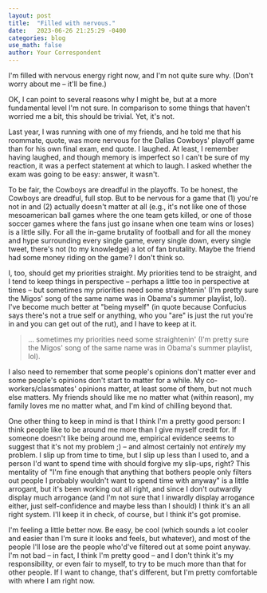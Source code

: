 ```yaml
---
layout: post
title:  "Filled with nervous."
date:   2023-06-26 21:25:29 -0400
categories: blog
use_math: false
author: Your Correspondent
---
```


I'm filled with nervous energy right now, and I'm not quite sure why. (Don't worry about me &ndash; it'll be fine.)

OK, I can point to several reasons why I might be, but at a more fundamental level I'm not sure. In comparison to some things that haven't worried me a bit, this should be trivial. Yet, it's not.

Last year, I was running with one of my friends, and he told me that his roommate, quote, was more nervous for the Dallas Cowboys' playoff game than for his own final exam, end quote. I laughed. At least, I remember having laughed, and though memory is imperfect so I can't be sure of my reaction, it was a perfect statement at which to laugh. I asked whether the exam was going to be easy: answer, it wasn't.

To be fair, the Cowboys are dreadful in the playoffs. To be honest, the Cowboys are dreadful, full stop. But to be nervous for a game that (1) you're not in and (2) actually doesn't matter at all (e.g., it's not like one of those mesoamerican ball games where the one team gets killed, or one of those soccer games where the fans just go insane when one team wins or loses) is a little silly. For all the in-game brutality of football and for all the money and hype surrounding every single game, every single down, every single tweet, there's not (to my knowledge) a lot of fan brutality. Maybe the friend had some money riding on the game? I don't think so.

I, too, should get my priorities straight. My priorities tend to be straight, and I tend to keep things in perspective &ndash; perhaps a little too in perspective at times &ndash; but sometimes my priorities need some straightenin' (I'm pretty sure the Migos' song of the same name was in Obama's summer playlist, lol). I've become much better at "being myself" (in quote because Confucius says there's not a true self or anything, who you "are" is just the rut you're in and you can get out of the rut), and I have to keep at it.

> ... sometimes my priorities need some straightenin' (I'm pretty sure the Migos' song of the same name was in Obama's summer playlist, lol).

I also need to remember that some people's opinions don't matter ever and some people's opinions don't start to matter for a while. My co-workers/classmates' opinions matter, at least some of them, but not much else matters. My friends should like me no matter what (within reason), my family loves me no matter what, and I'm kind of chilling beyond that.

One other thing to keep in mind is that I think I'm a pretty good person: I think people like to be around me more than I give myself credit for. If someone doesn't like being around me, empirical evidence seems to suggest that it's not my problem ;) &ndash; and almost certainly not *entirely* my problem. I slip up from time to time, but I slip up less than I used to, and a person I'd want to spend time with should forgive my slip-ups, right? This mentality of "I'm fine enough that anything that bothers people only filters out people I probably wouldn't want to spend time with anyway" is a little arrogant, but it's been working out all right, and since I don't outwardly display much arrogance (and I'm not sure that I inwardly display arrogance either, just self-confidence and maybe less than I should) I think it's an all right system. I'll keep it in check, of course, but I think it's got promise.

I'm feeling a little better now. Be easy, be cool (which sounds a lot cooler and easier than I'm sure it looks and feels, but whatever), and most of the people I'll lose are the people who'd've filtered out at some point anyway. I'm not bad &ndash; in fact, I think I'm pretty good &ndash; and I don't think it's my responsibility, or even fair to myself, to try to be much more than that for other people. If I want to change, that's different, but I'm pretty comfortable with where I am right now.



